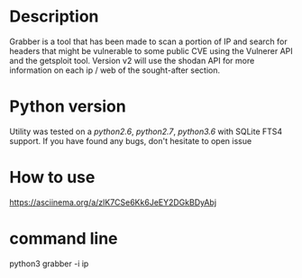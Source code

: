 # Description


Grabber is a tool that has been made to scan a portion of IP and search for headers that might be vulnerable to some public CVE using the Vulnerer API and the getsploit tool. Version v2 will use the shodan API for more information on each ip / web of the sought-after section.

# Python version
Utility was tested on a *python2.6*, *python2.7*, *python3.6* with SQLite FTS4 support. If you have found any bugs, don't hesitate to open issue

# How to use
https://asciinema.org/a/zlK7CSe6Kk6JeEY2DGkBDyAbj


# command line
python3 grabber -i ip

